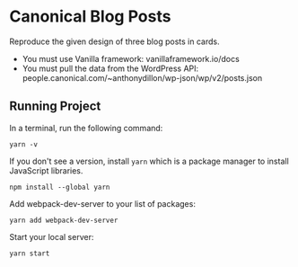 # Canonical Blog Posts

Reproduce the given design of three blog posts in cards.

* You must use Vanilla framework: vanillaframework.io/docs
* You must pull the data from the WordPress API: people.canonical.com/~anthonydillon/wp-json/wp/v2/posts.json

## Running Project

In a terminal, run the following command:
```
yarn -v
```

If you don't see a version, install `yarn` which is a package manager to install JavaScript libraries.
```
npm install --global yarn
```

Add webpack-dev-server to your list of packages:
```
yarn add webpack-dev-server
```

Start your local server:
```
yarn start
```
